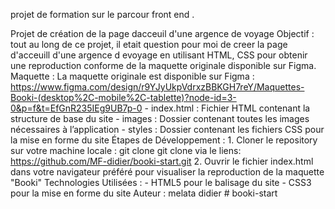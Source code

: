 projet  de formation  sur le parcour front end .

Projet de création de la page dacceuil d'une argence de voyage Objectif : tout au long de ce projet, il etait question pour moi de creer la page d'acceuill d'une argence d evoyage en utilisant HTML, CSS pour obtenir une reproduction conforme de la maquette originale disponible sur Figma. Maquette : La maquette originale est disponible sur Figma : https://www.figma.com/design/r9YJyUkpVdrxzBBKGH7reY/Maquettes-Booki-(desktop%2C-mobile%2C-tablette)?node-id=3-0&p=f&t=EfGnR235IEg9UB7p-0 - index.html : Fichier HTML contenant la structure de base du site - images : Dossier contenant toutes les images nécessaires à l’application - styles : Dossier contenant les fichiers CSS pour la mise en forme du site Étapes de Développement : 1. Cloner le repository sur votre machine locale : git clone git clone via le liens: https://github.com/MF-didier/booki-start.git 2. Ouvrir le fichier index.html dans votre navigateur préféré pour visualiser la reproduction de la maquette "Booki" Technologies Utilisées : - HTML5 pour le balisage du site - CSS3 pour la mise en forme du site Auteur : melata didier # booki-start
